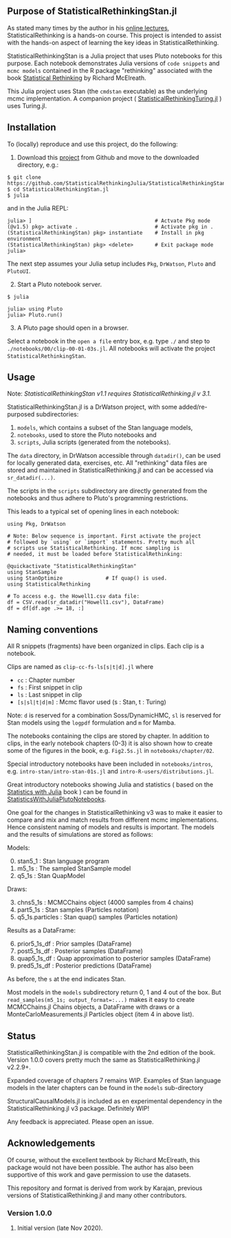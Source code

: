 ## Purpose of StatisticalRethinkingStan.jl

As stated many times by the author in his [online lectures](https://www.youtube.com/watch?v=ENxTrFf9a7c&list=PLDcUM9US4XdNM4Edgs7weiyIguLSToZRI), StatisticalRethinking is a hands-on course. This project is intended to assist with the hands-on aspect of learning the key ideas in StatisticalRethinking. 

StatisticalRethinkingStan is a Julia project that uses Pluto notebooks for this purpose. Each notebook demonstrates Julia versions of `code snippets` and `mcmc models` contained in the R package "rethinking" associated with the book [Statistical Rethinking](https://xcelab.net/rm/statistical-rethinking/) by Richard McElreath.

This Julia project uses Stan (the `cmdstan` executable) as the underlying mcmc implementation. A companion project ( [StatisticalRethinkingTuring.jl](https://github.com/StatisticalRethinkingJulia/StatisticalRethinkingTuring.jl) ) uses Turing.jl.

## Installation

To (locally) reproduce and use this project, do the following:

1. Download this [project](https://github.com/StatisticalRethinkingJulia/StatisticalRethinkingStan.jl) from Github and move to the downloaded directory, e.g.:

```
$ git clone https://github.com/StatisticalRethinkingJulia/StatisticalRethinkingStan.jl
$ cd StatisticalRethinkingStan.jl
$ julia
```
and in the Julia REPL:

```
julia> ]                                        # Actvate Pkg mode
(@v1.5) pkg> activate .                         # Activate pkg in .
(StatisticalRethinkingStan) pkg> instantiate    # Install in pkg environment
(StatisticalRethinkingStan) pkg> <delete>       # Exit package mode
julia>
```

The next step assumes your Julia setup includes `Pkg`, `DrWatson`, `Pluto` and `PlutoUI`.

2. Start a Pluto notebook server.
```
$ julia

julia> using Pluto
julia> Pluto.run()
```

3. A Pluto page should open in a browser.

Select a notebook in the `open a file` entry box, e.g. type `./` and step to `./notebooks/00/clip-00-01-03s.jl`. All notebooks will activate the project `StatisticalRethinkingStan`.

## Usage

Note: *StatisticalRethinkingStan v1.1 requires StatisticalRethinking.jl v 3.1.*

StatisticalRethinkingStan.jl is a DrWatson project, with some added/re-purposed subdirectories:

1. `models`, which contains a subset of the Stan language models,
2. `notebooks`, used to store the Pluto notebooks and
3. `scripts`, Julia scripts (generated from the notebooks).

The `data` directory, in DrWatson accessible through `datadir()`, can be used for locally generated data, exercises, etc. All "rethinking" data files are stored and maintained in StatisticalRethinking.jl and can be accessed via `sr_datadir(...)`.

The scripts in the `scripts` subdirectory are directly generated from the notebooks and thus adhere to Pluto's programming restrictions.

This leads to a typical set of opening lines in each notebook:
```
using Pkg, DrWatson

# Note: Below sequence is important. First activate the project
# followed by `using` or `import` statements. Pretty much all
# scripts use StatisticalRethinking. If mcmc sampling is
# needed, it must be loaded before StatisticalRethinking:

@quickactivate "StatisticalRethinkingStan"
using StanSample
using StanOptimize              # If quap() is used.
using StatisticalRethinking

# To access e.g. the Howell1.csv data file:
df = CSV.read(sr_datadir("Howell1.csv"), DataFrame)
df = df[df.age .>= 18, :]
```

## Naming conventions

All R snippets (fragments) have been organized in clips. Each clip is a notebook.

Clips are named as `clip-cc-fs-ls[s|t|d].jl` where

* `cc`               : Chapter number
* `fs`               : First snippet in clip
* `ls`               : Last snippet in clip
* `[s|sl|t|d|m]`     : Mcmc flavor used (s : Stan, t : Turing)

Note: `d` is reserved for a combination Soss/DynamicHMC, `sl` is reserved for Stan models using the `logpdf` formulation and `m` for Mamba.

The notebooks containing the clips are stored by chapter. In addition to clips, in the early notebook chapters (0-3) it is also shown how to create some of the figures in the book, e.g. `Fig2.5s.jl` in `notebooks/chapter/02`.

Special introductory notebooks have been included in `notebooks/intros`, e.g.
`intro-stan/intro-stan-01s.jl` and `intro-R-users/distributions.jl`.

Great introductory notebooks showing Julia and statistics ( based on the [Statistics with Julia](https://statisticswithjulia.org/index.html) book ) can be found in [StatisticsWithJuliaPlutoNotebooks](https://github.com/StatisticalRethinkingJulia/StatisticsWithJuliaPlutoNotebooks.jl).

One goal for the changes in StatisticalRethinking v3 was to make it easier to compare and mix and match results from different mcmc implementations. Hence consistent naming of models and results is important. The models and the results of simulations are stored as follows:

Models:

0. stan5_1           : Stan language program
1. m5_1s             : The sampled StanSample model
2. q5_1s             : Stan QuapModel 

Draws:

3. chns5_1s          : MCMCChains object (4000 samples from 4 chains)
4. part5_1s          : Stan samples (Particles notation)
5. q5_1s.particles   : Stan quap() samples (Particles notation)

Results as a DataFrame:

6. prior5_1s_df      : Prior samples (DataFrame)
7. post5_1s_df       : Posterior samples (DataFrame)
8. quap5_1s_df       : Quap approximation to posterior samples (DataFrame)
9. pred5_1s_df       : Posterior predictions (DataFrame)

As before, the `s` at the end indicates Stan.

Most models in the `models` subdirectory return 0, 1 and 4 out of the box. But `read_samples(m5_1s; output_format=:...)` makes it easy to create MCMCChains.jl Chains objects, a DataFrame with draws or a MonteCarloMeasurements.jl Particles object (item 4 in above list).

## Status

StatisticalRethinkingStan.jl is compatible with the 2nd edition of the book. Version 1.0.0 covers pretty much the same as StatisticalRethinking.jl v2.2.9+.

Expanded coverage of chapters 7 remains WIP. Examples of Stan language models in the later chapters can be found in the `models` sub-directory

StructuralCausalModels.jl is included as en experimental dependency in the StatisticalRethinking.jl v3 package. Definitely WIP!

Any feedback is appreciated. Please open an issue.

## Acknowledgements

Of course, without the excellent textbook by Richard McElreath, this package would not have been possible. The author has also been supportive of this work and gave permission to use the datasets.

This repository and format is derived from work by Karajan, previous versions of StatisticalRethinking.jl and many other contributors.

### Version 1.0.0

1. Initial version (late Nov 2020).

